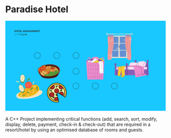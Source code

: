# Paradise Hotel

![Hotel](hotel-management.png?raw=true "Paradise Hotel Mangement")

A C++ Project implementing critical functions (add, search, sort, modify, display, delete, payment, check-in & check-out) that are required in a resort/hotel by using an optimised database of rooms and guests.
